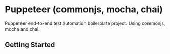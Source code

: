 # Puppeteer (commonjs, mocha, chai)
Puppeteer end-to-end test automation boilerplate project. Using commonjs, mocha and chai.

## Getting Started
